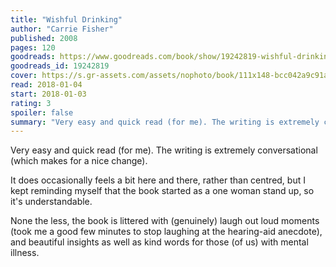 ```yaml
---
title: "Wishful Drinking"
author: "Carrie Fisher"
published: 2008
pages: 120
goodreads: https://www.goodreads.com/book/show/19242819-wishful-drinking
goodreads_id: 19242819
cover: https://s.gr-assets.com/assets/nophoto/book/111x148-bcc042a9c91a29c1d680899eff700a03.png
read: 2018-01-04
start: 2018-01-03
rating: 3
spoiler: false
summary: "Very easy and quick read (for me). The writing is extremely conversational (which makes for a nice change)."
---
```


Very easy and quick read (for me). The writing is extremely conversational (which makes for a nice change).  
  
It does occasionally feels a bit here and there, rather than centred, but I kept reminding myself that the book started as a one woman stand up, so it's understandable.  
  
None the less, the book is littered with (genuinely) laugh out loud moments (took me a good few minutes to stop laughing at the hearing-aid anecdote), and beautiful insights as well as kind words for those (of us) with mental illness.
